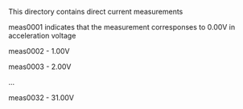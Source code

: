 This directory contains direct current measurements

meas0001 indicates that the measurement corresponses to 0.00V in acceleration voltage

meas0002 - 1.00V

meas0003 - 2.00V

...

meas0032 - 31.00V

